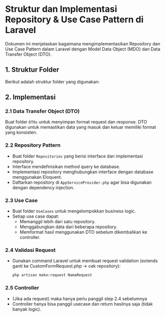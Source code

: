 # Struktur dan Implementasi Repository & Use Case Pattern di Laravel

Dokumen ini menjelaskan bagaimana mengimplementasikan Repository dan Use Case Pattern dalam Laravel dengan Model Data Object (MDO) dan Data Transfer Object (DTO).

## 1. Struktur Folder

Berikut adalah struktur folder yang digunakan:

## 2. Implementasi

### 2.1 Data Transfer Object (DTO)

Buat folder `DTOs` untuk menyimpan format request dan response. DTO digunakan untuk memastikan data yang masuk dan keluar memiliki format yang konsisten.

### 2.2 Repository Pattern

- Buat folder `Repositories` yang berisi interface dan implementasi repository.
- Interface mendefinisikan method query ke database.
- Implementasi repository menghubungkan interface dengan database menggunakan Eloquent.
- Daftarkan repository di `AppServiceProvider.php` agar bisa digunakan dengan dependency injection.

### 2.3 Use Case

- Buat folder `UseCases` untuk mengelompokkan business logic.
- Setiap use case dapat:
    - Memanggil lebih dari satu repository.
    - Menggabungkan data dari beberapa repository.
    - Memformat hasil menggunakan DTO sebelum dikembalikan ke controller.

### 2.4 Validasi Request

- Gunakan command Laravel untuk membuat request validation (extends ganti ke CustomFormRequest.php -> cek repository):
    ```sh
    php artisan make:request NamaRequest
    ```

### 2.5 Controller

- (Jika ada request) maka hanya perlu panggil step 2.4 sebelumnya
- Controller hanya bisa panggil usecase dan return hasilnya saja (tidak banyak logic).
